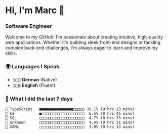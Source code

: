 # Hi, I'm Marc 👋 
### Software Engineer

Welcome to my GitHub! I'm passionate about creating intuitive, high-quality web applications. Whether it's building sleek front-end designs or tackling complex back-end challenges, I'm always eager to learn and improve my skills.  

### 🌍 Languages I Speak  
- 🇩🇪 **German** (Native)  
- 🇬🇧 **English** (Fluent)

### 🤯 What I did the last 7 days

```
🔷 TypeScript   ■■■■■■■■■■■■■■■□□□□□ 78.1% (9 hrs 13 mins)
🔷 C#           ■□□□□□□□□□□□□□□□□□□□  6.5% (0 hrs 45 mins)
📄 SQL          □□□□□□□□□□□□□□□□□□□□  4.7% (0 hrs 33 mins)
📄 unknown      □□□□□□□□□□□□□□□□□□□□  4.4% (0 hrs 31 mins)
📄 XAML         □□□□□□□□□□□□□□□□□□□□  1.9% (0 hrs 13 mins)
```